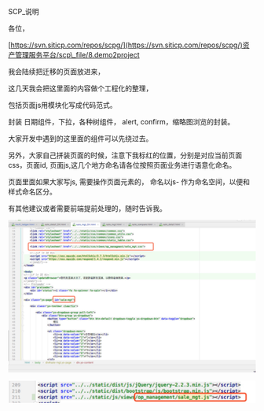 SCP\_说明

各位，

[https://svn.siticp.com/repos/scpg/](https://svn.siticp.com/repos/scpg/)资产管理服务平台/scp\_file/8.demo2project

我会陆续把迁移的页面放进来，

这几天我会把这里面的内容做个工程化的整理，

包括页面js用模块化写成代码范式。

封装 日期组件，下拉，各种树组件， alert, confirm，缩略图浏览的封装。



大家开发中遇到的这里面的组件可以先绕过去。

另外，大家自己拼装页面的时候，注意下我标红的位置，分别是对应当前页面css，页面id, 页面js,这几个地方命名请各位按照页面业务进行语意化命名。

页面里面如果大家写js, 需要操作页面元素的， 命名以js- 作为命名空间，以便和样式命名区分。



有其他建议或者需要前端提前处理的，随时告诉我。

![](/assets/1523255033205.jpg)

![](/assets/1523256700571.jpg)



